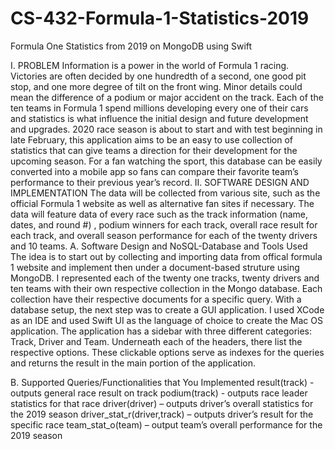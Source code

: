 # CS-432-Formula-1-Statistics-2019
Formula One Statistics from 2019 on MongoDB using Swift


I.    PROBLEM
    Information is a power in the world of Formula 1 racing. Victories are often decided by one hundredth of a second, one good pit stop, and one more degree of tilt on the front wing. Minor details could mean the difference of a podium or major accident on the track. Each of the ten teams in Formula 1 spend millions developing every one of their cars and statistics is what influence the initial design and future development and upgrades. 2020 race season is about to start and with test beginning in late February, this application aims to be an easy to use collection of statistics that can give teams a direction for their development for the upcoming season. For a fan watching the sport, this database can be easily converted into a mobile app so fans can compare their favorite team’s performance to their previous year’s record. 
II.    SOFTWARE DESIGN AND IMPLEMENTATION
The data will be collected from various site, such as the official Formula 1 website as well as alternative fan sites if necessary. The data will feature data of every race such as the track information (name, dates, and round #) , podium winners for each track, overall race result for each track, and overall season performance for each of the twenty drivers and 10 teams. 
A.    Software Design and NoSQL-Database and Tools Used
The idea is to start out by collecting and importing data from offical formula 1 website and implement then under a document-based struture using MongoDB. I represented each of the twenty one tracks, twenty drivers and ten teams with their own respective collection in the Mongo database. Each collection have their respective documents for a specific query.
With a database setup, the next step was to create a GUI application. I used XCode as an IDE and used Swift UI as the language of choice to create the Mac OS application. The application has a sidebar with three  different categories: Track, Driver and Team. Underneath each of the headers, there list the respective options. These clickable options serve as indexes for the queries and returns the result in the main portion of the application.

B.    Supported Queries/Functionalities that You Implemented
result(track) - outputs general race result on track
podium(track) - outputs race leader statistics for that race
driver(driver) – outputs driver’s overall statistics for the 2019 season
driver_stat_r(driver,track) – outputs driver’s result for the specific race
team_stat_o(team) – output team’s overall performance for the 2019 season
